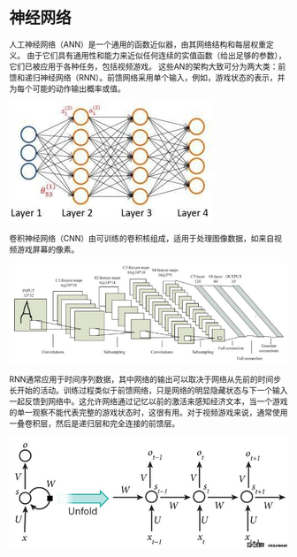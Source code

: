 # 神经网络

人工神经网络（ANN）是一个通用的函数近似器，由其网络结构和每层权重定义。 由于它们具有通用性和能力来近似任何连续的实值函数（给出足够的参数），它们已被应用于各种任务，包括视频游戏。 这些AN的架构大致可分为两大类：前馈和递归神经网络（RNN）。前馈网络采用单个输入，例如，游戏状态的表示，并为每个可能的动作输出概率或值。

![](../.gitbook/assets/ann.png)

卷积神经网络（CNN）由可训练的卷积核组成，适用于处理图像数据，如来自视频游戏屏幕的像素。

![](../.gitbook/assets/cnn.png)

RNN通常应用于时间序列数据，其中网络的输出可以取决于网络从先前的时间步长开始的活动。训练过程类似于前馈网络，只是网络的明显隐藏状态与下一个输入一起反馈到网络中。这允许网络通过记忆以前的激活来感知经济文本，当一个游戏的单一观察不能代表完整的游戏状态时，这很有用。对于视频游戏来说，通常使用一叠卷积层，然后是递归层和完全连接的前馈层。

![](../.gitbook/assets/rnn.png)

